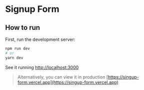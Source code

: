 # Signup Form

## How to run

First, run the development server:

```bash
npm run dev
# or
yarn dev
```

See it running [http://localhost:3000](http://localhost:3000)

> Alternatively, you can view it in production [https://singup-form.vercel.app](https://singup-form.vercel.app)

